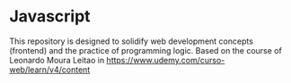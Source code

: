 # Javascript

This repository is designed to solidify web development concepts (frontend) and the practice of programming logic. Based on the course of Leonardo Moura Leitao in https://www.udemy.com/curso-web/learn/v4/content
